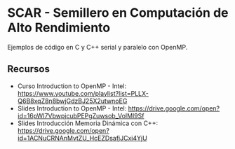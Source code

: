 # SCAR - Semillero en Computación de Alto Rendimiento
Ejemplos de código en C y C++ serial y paralelo con OpenMP.

## Recursos
* Curso Introduction to OpenMP - Intel: https://www.youtube.com/playlist?list=PLLX-Q6B8xqZ8n8bwjGdzBJ25X2utwnoEG
* Slides Introduction to OpenMP - Intel: https://drive.google.com/open?id=16pWI7VbwpjcubPEPgZuwsob_VoIMl9Sf
* Slides Introducción Memoria Dinámica con C++: https://drive.google.com/open?id=1ACNuCRNAnMvtZU_HcEZDsafjJCxi4YjU
